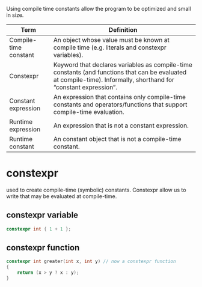 
Using compile time constants allow the program to be optimized and small in size.

| Term                  | Definition                                                                                                                                                        |
| --------------------- | ----------------------------------------------------------------------------------------------------------------------------------------------------------------- |
| Compile-time constant | An object whose value must be known at compile time (e.g. literals and constexpr variables).                                                                      |
| Constexpr             | Keyword that declares variables as compile-time constants (and functions that can be evaluated at compile-time). Informally, shorthand for “constant expression”. |
| Constant expression   | An expression that contains only compile-time constants and operators/functions that support compile-time evaluation.                                             |
| Runtime expression    | An expression that is not a constant expression.                                                                                                                  |
| Runtime constant      | An constant object that is not a compile-time constant.                                                                                                           |


# constexpr
used to create compile-time (symbolic) constants. Constexpr allow us to write that may be evaluated at compile-time.

## constexpr variable
```c++
constexpr int { 1 + 1 };
```


## constexpr function
```c++
constexpr int greater(int x, int y) // now a constexpr function
{
    return (x > y ? x : y);
}
```
